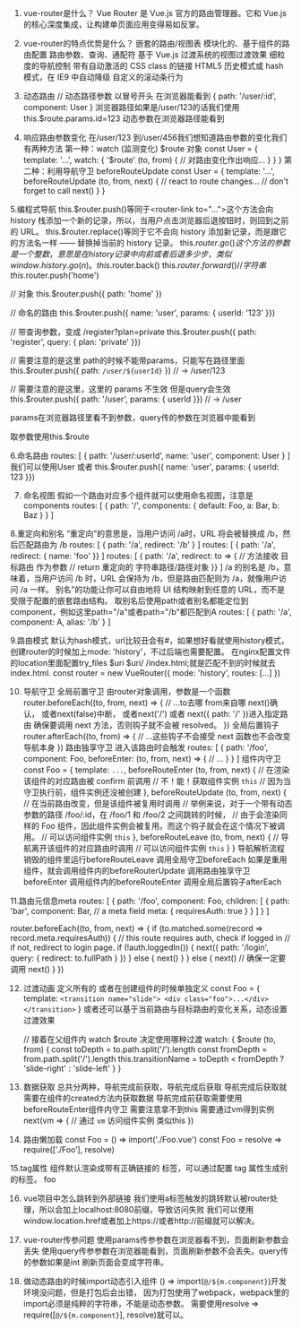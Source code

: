 1. vue-router是什么？
  Vue Router 是 Vue.js  官方的路由管理器。它和 Vue.js 的核心深度集成，让构建单页面应用变得易如反掌。

2. vue-router的特点优势是什么？
  嵌套的路由/视图表
  模块化的、基于组件的路由配置
  路由参数、查询、通配符
  基于 Vue.js 过渡系统的视图过渡效果
  细粒度的导航控制
  带有自动激活的 CSS class 的链接
  HTML5 历史模式或 hash 模式，在 IE9 中自动降级
  自定义的滚动条行为

3. 动态路由
  // 动态路径参数 以冒号开头 在浏览器能看到
  { path: '/user/:id', component: User }
  浏览器路径如果是/user/123的话我们使用this.$route.params.id=123
  动态参数在浏览器路径能看到

4. 响应路由参数变化
  在/user/123 到/user/456我们想知道路由参数的变化我们有两种方法
  第一种：watch (监测变化) $route 对象
    const User = {
      template: '...',
      watch: {
        '$route' (to, from) {
          // 对路由变化作出响应...
        }
      }
    }
  第二种：利用导航守卫 beforeRouteUpdate
    const User = {
      template: '...',
      beforeRouteUpdate (to, from, next) {
        // react to route changes...
        // don't forget to call next()
      }
    }

5.编程式导航
  this.$router.push()等同于<router-link to="...">这个方法会向 history 栈添加一个新的记录，所以，当用户点击浏览器后退按钮时，则回到之前的 URL。
  this.$router.replace()等同于<router-link to="..." replace>它不会向 history 添加新记录，而是跟它的方法名一样 —— 替换掉当前的 history 记录。
  this.$router.go()这个方法的参数是一个整数，意思是在 history 记录中向前或者后退多少步，类似 window.history.go(n)。
  this.$router.back()
  this.$router.forward()
  // 字符串
  this.$router.push('home')

  // 对象
  this.$router.push({ path: 'home' })

  // 命名的路由
  this.$router.push({ name: 'user', params: { userId: '123' }})

  // 带查询参数，变成 /register?plan=private
  this.$router.push({ path: 'register', query: { plan: 'private' }})

  // 需要注意的是这里 path的时候不能带params，只能写在路径里面
  this.$router.push({ path: `/user/${userId}` }) // -> /user/123

  // 需要注意的是这里，这里的 params 不生效 但是query会生效
  this.$router.push({ path: '/user', params: { userId }}) // -> /user

  params在浏览器路径里看不到参数，query传的参数在浏览器中能看到

  取参数使用this.$route

6.命名路由
  routes: [
    {
      path: '/user/:userId',
      name: 'user',
      component: User
    }
  ]
  我们可以使用<router-link to="{ name: 'user', params: { userId: 123 }}">User</router-link> 或者
  this.$router.push({ name: 'user', params: { userId: 123 }})

7. 命名视图
  假如一个路由对应多个组件就可以使用命名视图，注意是components
  routes: [
    {
      path: '/',
      components: {
        default: Foo,
        a: Bar,
        b: Baz
      }
    }
  ]

  <router-view class="view one"></router-view>
  <router-view class="view two" name="a"></router-view>
  <router-view class="view three" name="b"></router-view>

8.重定向和别名
  “重定向”的意思是，当用户访问 /a时，URL 将会被替换成 /b，然后匹配路由为 /b
  routes: [
    { path: '/a', redirect: '/b' }
  ]
  routes: [
    { path: '/a', redirect: { name: 'foo' }}
  ]
  routes: [
    { path: '/a', redirect: to => {
      // 方法接收 目标路由 作为参数
      // return 重定向的 字符串路径/路径对象
    }}
  ]
  /a 的别名是 /b，意味着，当用户访问 /b 时，URL 会保持为 /b，但是路由匹配则为 /a，就像用户访问 /a 一样。
  别名”的功能让你可以自由地将 UI 结构映射到任意的 URL，而不是受限于配置的嵌套路由结构。
  取别名后使用path或者别名都能定位到component，例如这里path="/a"或者path="/b"都匹配到A
  routes: [
    { path: '/a', component: A, alias: '/b' }
  ]

9.路由模式
  默认为hash模式，url比较丑会有#，如果想好看就使用history模式，创建router的时候加上mode: 'history'，不过后端也需要配置。
  在nginx配置文件的location里面配置try_files $uri $uri/ /index.html;就是匹配不到的时候就去index.html.
  const router = new VueRouter({
    mode: 'history',
    routes: [...]
  })

10. 导航守卫
  全局前置守卫 由router对象调用，参数是一个函数
    router.beforeEach((to, from, next) => {
      // ...to去哪 from来自哪 next()确认， 或者next(false)中断， 或者next('/') 或者 next({ path: '/' })进入指定路由
      确保要调用 next 方法，否则钩子就不会被 resolved。
    })
  全局后置钩子
    router.afterEach((to, from) => {
      // ...这些钩子不会接受 next 函数也不会改变导航本身
    })
  路由独享守卫
    进入该路由时会触发
    routes: [
      {
        path: '/foo',
        component: Foo,
        beforeEnter: (to, from, next) => {
          // ...
        }
      }
    ]
   组件内守卫
    const Foo = {
    template: `...`,
    beforeRouteEnter (to, from, next) {
      // 在渲染该组件的对应路由被 confirm 前调用
      // 不！能！获取组件实例 `this`
      // 因为当守卫执行前，组件实例还没被创建
    },
    beforeRouteUpdate (to, from, next) {
      // 在当前路由改变，但是该组件被复用时调用
      // 举例来说，对于一个带有动态参数的路径 /foo/:id，在 /foo/1 和 /foo/2 之间跳转的时候，
      // 由于会渲染同样的 Foo 组件，因此组件实例会被复用。而这个钩子就会在这个情况下被调用。
      // 可以访问组件实例 `this`
    },
    beforeRouteLeave (to, from, next) {
      // 导航离开该组件的对应路由时调用
      // 可以访问组件实例 `this`
    }
  }
  导航解析流程
    销毁的组件里运行beforeRouteLeave
    调用全局守卫beforeEach
    如果是重用组件，就会调用组件内的beforeRouterUpdate
    调用路由独享守卫beforeEnter
    调用组件内的beforeRouteEnter
    调用全局后置钩子afterEach

11.路由元信息meta
  routes: [
    {
      path: '/foo',
      component: Foo,
      children: [
        {
          path: 'bar',
          component: Bar,
          // a meta field
          meta: { requiresAuth: true }
        }
      ]
    }
  ]

  router.beforeEach((to, from, next) => {
    if (to.matched.some(record => record.meta.requiresAuth)) {
      // this route requires auth, check if logged in
      // if not, redirect to login page.
      if (!auth.loggedIn()) {
        next({
          path: '/login',
          query: { redirect: to.fullPath }
        })
      } else {
        next()
      }
    } else {
      next() // 确保一定要调用 next()
    }
  })

12. 过渡动画
  定义所有的
    <transition>
      <router-view></router-view>
    </transition>
  或者在创建组件的时候单独定义
   const Foo = {
      template: `
        <transition name="slide">
          <div class="foo">...</div>
        </transition>
      `
    }
  或者还可以基于当前路由与目标路由的变化关系，动态设置过渡效果
    <transition :name="transitionName">
      <router-view></router-view>
    </transition>

    // 接着在父组件内 watch $route 决定使用哪种过渡
    watch: {
      $route (to, from) {
        const toDepth = to.path.split('/').length
        const fromDepth = from.path.split('/').length
        this.transitionName = toDepth < fromDepth ? 'slide-right' : 'slide-left'
      }
    }

13. 数据获取
  总共分两种，导航完成前获取，导航完成后获取
  导航完成后获取就需要在组件的created方法内获取数据
  导航完成前获取需要使用beforeRouteEnter组件内守卫 需要注意拿不到this 需要通过vm得到实例
    next(vm => {
      // 通过 `vm` 访问组件实例 类似this
    })

14. 路由懒加载
  const Foo = () => import('./Foo.vue')
  const Foo = resolve => require([’./Foo’], resolve)

15.tag属性
  <router-link> 组件默认渲染成带有正确链接的 <a> 标签，可以通过配置 tag 属性生成别的标签。
  <router-link to="/foo" tag="li">foo</router-link>

16. vue项目中怎么跳转到外部链接
   我们使用a标签触发的跳转默认被router处理，所以会加上localhost:8080前缀，导致访问失败
   我们可以使用window.location.href或者加上https://或者http://前缀就可以解决。

17. vue-router传参问题
  使用params传参参数在浏览器看不到，页面刷新参数会丢失
  使用query传参参数在浏览器能看到，页面刷新参数不会丢失。query传的参数如果是int 刷新页面会变成字符串。

18. 做动态路由的时候import动态引入组件
  () => import(`@/${m.component}`)开发环境没问题，但是打包后会出错， 因为打包使用了webpack，webpack里的import必须是纯粹的字符串，不能是动态参数。
  需要使用resolve => require([`@/${m.component}`], resolve)就可以。
